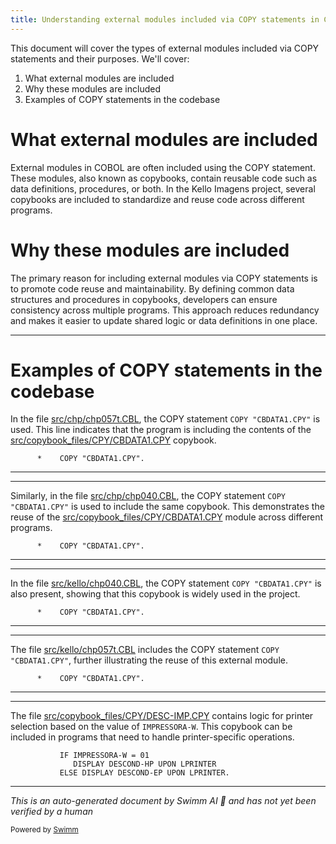 ```yaml
---
title: Understanding external modules included via COPY statements in COBOL
---
```

This document will cover the types of external modules included via COPY statements and their purposes. We'll cover:

1. What external modules are included
2. Why these modules are included
3. Examples of COPY statements in the codebase

# What external modules are included

External modules in COBOL are often included using the COPY statement. These modules, also known as copybooks, contain reusable code such as data definitions, procedures, or both. In the Kello Imagens project, several copybooks are included to standardize and reuse code across different programs.

# Why these modules are included

The primary reason for including external modules via COPY statements is to promote code reuse and maintainability. By defining common data structures and procedures in copybooks, developers can ensure consistency across multiple programs. This approach reduces redundancy and makes it easier to update shared logic or data definitions in one place.

<SwmSnippet path="/src/chp/chp057t.CBL" line="735">

---

# Examples of COPY statements in the codebase

In the file <SwmPath>[src/chp/chp057t.CBL](src/chp/chp057t.CBL)</SwmPath>, the COPY statement <SwmToken path="src/chp/chp057t.CBL" pos="735:3:9" line-data="      *    COPY &quot;CBDATA1.CPY&quot;.">`COPY "CBDATA1.CPY"`</SwmToken> is used. This line indicates that the program is including the contents of the <SwmPath>[src/copybook_files/CPY/CBDATA1.CPY](src/copybook_files/CPY/CBDATA1.CPY)</SwmPath> copybook.

```cobol
      *    COPY "CBDATA1.CPY".
```

---

</SwmSnippet>

<SwmSnippet path="/src/chp/chp040.CBL" line="298">

---

Similarly, in the file <SwmPath>[src/chp/chp040.CBL](src/chp/chp040.CBL)</SwmPath>, the COPY statement <SwmToken path="src/chp/chp040.CBL" pos="298:3:9" line-data="      *    COPY &quot;CBDATA1.CPY&quot;.">`COPY "CBDATA1.CPY"`</SwmToken> is used to include the same copybook. This demonstrates the reuse of the <SwmPath>[src/copybook_files/CPY/CBDATA1.CPY](src/copybook_files/CPY/CBDATA1.CPY)</SwmPath> module across different programs.

```cobol
      *    COPY "CBDATA1.CPY".
```

---

</SwmSnippet>

<SwmSnippet path="/src/kello/chp040.CBL" line="298">

---

In the file <SwmPath>[src/kello/chp040.CBL](src/kello/chp040.CBL)</SwmPath>, the COPY statement <SwmToken path="src/kello/chp040.CBL" pos="298:3:9" line-data="      *    COPY &quot;CBDATA1.CPY&quot;.">`COPY "CBDATA1.CPY"`</SwmToken> is also present, showing that this copybook is widely used in the project.

```cobol
      *    COPY "CBDATA1.CPY".
```

---

</SwmSnippet>

<SwmSnippet path="/src/kello/chp057t.CBL" line="735">

---

The file <SwmPath>[src/kello/chp057t.CBL](src/kello/chp057t.CBL)</SwmPath> includes the COPY statement <SwmToken path="src/kello/chp057t.CBL" pos="735:3:9" line-data="      *    COPY &quot;CBDATA1.CPY&quot;.">`COPY "CBDATA1.CPY"`</SwmToken>, further illustrating the reuse of this external module.

```cobol
      *    COPY "CBDATA1.CPY".
```

---

</SwmSnippet>

<SwmSnippet path="/src/copybook_files/CPY/DESC-IMP.CPY" line="1">

---

The file <SwmPath>[src/copybook_files/CPY/DESC-IMP.CPY](src/copybook_files/CPY/DESC-IMP.CPY)</SwmPath> contains logic for printer selection based on the value of <SwmToken path="src/copybook_files/CPY/DESC-IMP.CPY" pos="1:3:5" line-data="           IF IMPRESSORA-W = 01">`IMPRESSORA-W`</SwmToken>. This copybook can be included in programs that need to handle printer-specific operations.

```cobol
           IF IMPRESSORA-W = 01
              DISPLAY DESCOND-HP UPON LPRINTER
           ELSE DISPLAY DESCOND-EP UPON LPRINTER.

```

---

</SwmSnippet>

*This is an auto-generated document by Swimm AI 🌊 and has not yet been verified by a human*

<SwmMeta version="3.0.0" repo-id="Z2l0aHViJTNBJTNBa2VsbG8lM0ElM0Fzd2ltbWlv" repo-name="kello"><sup>Powered by [Swimm](https://app.swimm.io/)</sup></SwmMeta>
